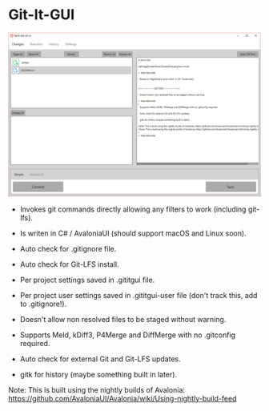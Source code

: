 # Git-It-GUI

![alt tag](ScreenShots/Changes.png?raw=true)


- Invokes git commands directly allowing any filters to work (including git-lfs).

- Is writen in C# / AvaloniaUI (should support macOS and Linux soon).

- Auto check for .gitignore file.

- Auto check for Git-LFS install.

- Per project settings saved in .gititgui file.

- Per project user settings saved in .gititgui-user file (don't track this, add to .gitignore!).

- Doesn't allow non resolved files to be staged without warning.

- Supports Meld, kDiff3, P4Merge and DiffMerge with no .gitconfig required.

- Auto check for external Git and Git-LFS updates.

- gitk for history (maybe something built in later).

Note: This is built using the nightly builds of Avalonia: https://github.com/AvaloniaUI/Avalonia/wiki/Using-nightly-build-feed
